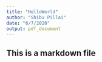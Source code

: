 ```yaml
---
title: "HelloWorld"
author: "Shibu Pillai"
date: "6/7/2020"
output: pdf_document
---
```


## This is a markdown file
